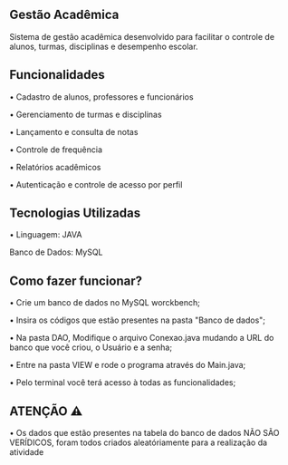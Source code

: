 ## Gestão Acadêmica
Sistema de gestão acadêmica desenvolvido para facilitar o controle de alunos, turmas, disciplinas e desempenho escolar. 

## Funcionalidades
• Cadastro de alunos, professores e funcionários

• Gerenciamento de turmas e disciplinas

• Lançamento e consulta de notas

• Controle de frequência

• Relatórios acadêmicos

• Autenticação e controle de acesso por perfil

## Tecnologias Utilizadas
• Linguagem: JAVA

Banco de Dados: MySQL

## Como fazer funcionar?

• Crie um banco de dados no MySQL worckbench;

• Insira os códigos que estão presentes na pasta "Banco de dados";

• Na pasta DAO, Modifique o arquivo Conexao.java mudando a URL do banco que você criou, o Usuário e a senha;

• Entre na pasta VIEW e rode o programa através do Main.java;

• Pelo terminal você terá acesso à todas as funcionalidades;

## ATENÇÃO ⚠️

• Os dados que estão presentes na tabela do banco de dados NÃO SÃO VERÍDICOS, foram todos criados aleatóriamente para a realização da atividade 
